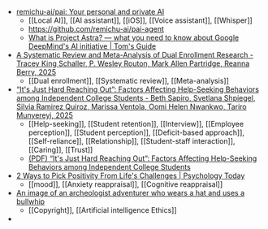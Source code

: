 - [remichu-ai/pai: Your personal and private AI](https://github.com/remichu-ai/pai)
	- [[Local AI]], [[AI assistant]], [[iOS]], [[Voice assistant]], [[Whisper]]
	- https://github.com/remichu-ai/pai-agent
	- [What is Project Astra? — what you need to know about Google DeepMind's AI initiative | Tom's Guide](https://www.tomsguide.com/ai/what-is-project-astra-what-you-need-to-know-about-google-deepminds-ai-initiative)
- [A Systematic Review and Meta-Analysis of Dual Enrollment Research - Tracey King Schaller, P. Wesley Routon, Mark Allen Partridge, Reanna Berry, 2025](https://journals.sagepub.com/doi/abs/10.1177/15210251231170331)
	- [[Dual enrollment]], [[Systematic review]], [[Meta-analysis]]
- [“It's Just Hard Reaching Out”: Factors Affecting Help-Seeking Behaviors among Independent College Students - Beth Sapiro, Svetlana Shpiegel, Silvia Ramirez Quiroz, Marissa Ventola, Oomi Helen Nwankwo, Tariro Munyereyi, 2025](https://journals.sagepub.com/doi/abs/10.1177/15210251231159642)
	- [[Help-seeking]], [[Student retention]], [[Interview]], [[Employee perception]], [[Student perception]], [[Deficit-based approach]], [[Self-reliance]], [[Relationship]], [[Student-staff interaction]], [[Caring]], [[Trust]]
	- [(PDF) “It's Just Hard Reaching Out”: Factors Affecting Help-Seeking Behaviors among Independent College Students](https://www.researchgate.net/publication/369377604_It%27s_Just_Hard_Reaching_Out_Factors_Affecting_Help-Seeking_Behaviors_among_Independent_College_Students)
- [2 Ways to Pick Positivity From Life's Challenges | Psychology Today](https://www.psychologytoday.com/us/blog/fulfillment-at-any-age/202504/two-ways-to-pick-positivity-from-lifes-challenges)
	- [[mood]], [[Anxiety reappraisal]], [[Cognitive reappraisal]]
- [An image of an archeologist adventurer who wears a hat and uses a bullwhip](https://theaiunderwriter.substack.com/p/an-image-of-an-archeologist-adventurer)
	- [[Copyright]], [[Artificial intelligence Ethics]]
-